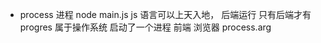 - process 进程
  node main.js
  js 语言可以上天入地， 后端运行 
  只有后端才有progres 属于操作系统 启动了一个进程
  前端 浏览器
  process.arg
